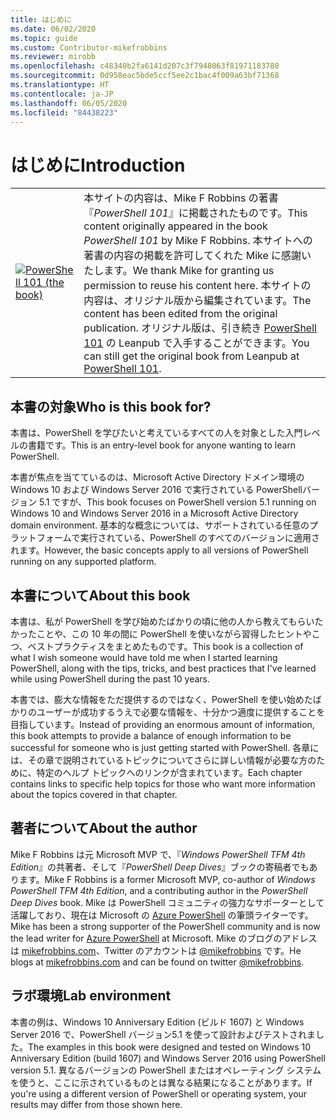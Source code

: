 ```yaml
---
title: はじめに
ms.date: 06/02/2020
ms.topic: guide
ms.custom: Contributor-mikefrobbins
ms.reviewer: mirobb
ms.openlocfilehash: c48340b2fa6141d207c3f7948063f81971183780
ms.sourcegitcommit: 0d958eac5bde5ccf5ee2c1bac4f009a63bf71368
ms.translationtype: HT
ms.contentlocale: ja-JP
ms.lasthandoff: 06/05/2020
ms.locfileid: "84438223"
---
```

# <a name="introduction"></a><span data-ttu-id="3404c-102">はじめに</span><span class="sxs-lookup"><span data-stu-id="3404c-102">Introduction</span></span>

<table>
  <tr><td>
  <a href="https://leanpub.com/powershell101">
  <img src="media/powershell101-150x194.png" alt="PowerShell 101 (the book)" />
  </a>
  </td>
  <td colspan=2>
<span data-ttu-id="3404c-103">本サイトの内容は、Mike F Robbins の著書 『<em>PowerShell 101</em>』に掲載されたものです。</span><span class="sxs-lookup"><span data-stu-id="3404c-103">This content originally appeared in the book <em>PowerShell 101</em> by Mike F Robbins.</span></span> <span data-ttu-id="3404c-104">本サイトへの著書の内容の掲載を許可してくれた Mike に感謝いたします。</span><span class="sxs-lookup"><span data-stu-id="3404c-104">We thank Mike for granting us permission to reuse his content here.</span></span> <span data-ttu-id="3404c-105">本サイトの内容は、オリジナル版から編集されています。</span><span class="sxs-lookup"><span data-stu-id="3404c-105">The content has been edited from the original publication.</span></span> <span data-ttu-id="3404c-106">オリジナル版は、引き続き <a href="https://leanpub.com/powershell101">PowerShell 101</a> の Leanpub で入手することができます。</span><span class="sxs-lookup"><span data-stu-id="3404c-106">You can still get the original book from Leanpub at <a href="https://leanpub.com/powershell101">PowerShell 101</a>.</span></span>
  </td></tr>
</table>

## <a name="who-is-this-book-for"></a><span data-ttu-id="3404c-107">本書の対象</span><span class="sxs-lookup"><span data-stu-id="3404c-107">Who is this book for?</span></span>

<span data-ttu-id="3404c-108">本書は、PowerShell を学びたいと考えているすべての人を対象とした入門レベルの書籍です。</span><span class="sxs-lookup"><span data-stu-id="3404c-108">This is an entry-level book for anyone wanting to learn PowerShell.</span></span>

<span data-ttu-id="3404c-109">本書が焦点を当てているのは、Microsoft Active Directory ドメイン環境の Windows 10 および Windows Server 2016 で実行されている PowerShellバージョン 5.1 ですが、</span><span class="sxs-lookup"><span data-stu-id="3404c-109">This book focuses on PowerShell version 5.1 running on Windows 10 and Windows Server 2016 in a Microsoft Active Directory domain environment.</span></span> <span data-ttu-id="3404c-110">基本的な概念については、サポートされている任意のプラットフォームで実行されている、PowerShell のすべてのバージョンに適用されます。</span><span class="sxs-lookup"><span data-stu-id="3404c-110">However, the basic concepts apply to all versions of PowerShell running on any supported platform.</span></span>

## <a name="about-this-book"></a><span data-ttu-id="3404c-111">本書について</span><span class="sxs-lookup"><span data-stu-id="3404c-111">About this book</span></span>

<span data-ttu-id="3404c-112">本書は、私が PowerShell を学び始めたばかりの頃に他の人から教えてもらいたかったことや、この 10 年の間に PowerShell を使いながら習得したヒントやこつ、ベストプラクティスをまとめたものです。</span><span class="sxs-lookup"><span data-stu-id="3404c-112">This book is a collection of what I wish someone would have told me when I started learning PowerShell, along with the tips, tricks, and best practices that I've learned while using PowerShell during the past 10 years.</span></span>

<span data-ttu-id="3404c-113">本書では、膨大な情報をただ提供するのではなく、PowerShell を使い始めたばかりのユーザーが成功するうえで必要な情報を、十分かつ適度に提供することを目指しています。</span><span class="sxs-lookup"><span data-stu-id="3404c-113">Instead of providing an enormous amount of information, this book attempts to provide a balance of enough information to be successful for someone who is just getting started with PowerShell.</span></span> <span data-ttu-id="3404c-114">各章には、その章で説明されているトピックについてさらに詳しい情報が必要な方のために、特定のヘルプ トピックへのリンクが含まれています。</span><span class="sxs-lookup"><span data-stu-id="3404c-114">Each chapter contains links to specific help topics for those who want more information about the topics covered in that chapter.</span></span>

## <a name="about-the-author"></a><span data-ttu-id="3404c-115">著者について</span><span class="sxs-lookup"><span data-stu-id="3404c-115">About the author</span></span>

<span data-ttu-id="3404c-116">Mike F Robbins は元 Microsoft MVP で、『_Windows PowerShell TFM 4th Edition_』の共著者、そして『_PowerShell Deep Dives_』ブックの寄稿者でもあります。</span><span class="sxs-lookup"><span data-stu-id="3404c-116">Mike F Robbins is a former Microsoft MVP, co-author of _Windows PowerShell TFM 4th Edition_, and a contributing author in the _PowerShell Deep Dives_ book.</span></span> <span data-ttu-id="3404c-117">Mike は PowerShell コミュニティの強力なサポーターとして活躍しており、現在は Microsoft の [Azure PowerShell][] の筆頭ライターです。</span><span class="sxs-lookup"><span data-stu-id="3404c-117">Mike has been a strong supporter of the PowerShell community and is now the lead writer for [Azure PowerShell][] at Microsoft.</span></span> <span data-ttu-id="3404c-118">Mike のブログのアドレスは [mikefrobbins.com][]、Twitter のアカウントは [@mikefrobbins][] です。</span><span class="sxs-lookup"><span data-stu-id="3404c-118">He blogs at [mikefrobbins.com][] and can be found on twitter [@mikefrobbins][].</span></span>

## <a name="lab-environment"></a><span data-ttu-id="3404c-119">ラボ環境</span><span class="sxs-lookup"><span data-stu-id="3404c-119">Lab environment</span></span>

<span data-ttu-id="3404c-120">本書の例は、Windows 10 Anniversary Edition (ビルド 1607) と Windows Server 2016 で、PowerShell バージョン5.1 を使って設計およびテストされました。</span><span class="sxs-lookup"><span data-stu-id="3404c-120">The examples in this book were designed and tested on Windows 10 Anniversary Edition (build 1607) and Windows Server 2016 using PowerShell version 5.1.</span></span> <span data-ttu-id="3404c-121">異なるバージョンの PowerShell またはオペレーティング システムを使うと、ここに示されているものとは異なる結果になることがあります。</span><span class="sxs-lookup"><span data-stu-id="3404c-121">If you're using a different version of PowerShell or operating system, your results may differ from those shown here.</span></span>

<!-- link references -->
[@mikefrobbins]: https://twitter.com/mikefrobbins
[mikefrobbins.com]: http://mikefrobbins.com/
[PowerShell 101]: https://leanpub.com/powershell101
[Azure PowerShell]: /powershell/azure
